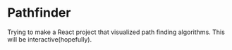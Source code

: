# Pathfinder
Trying to make a React project that visualized path finding algorithms. This will be interactive(hopefully).
